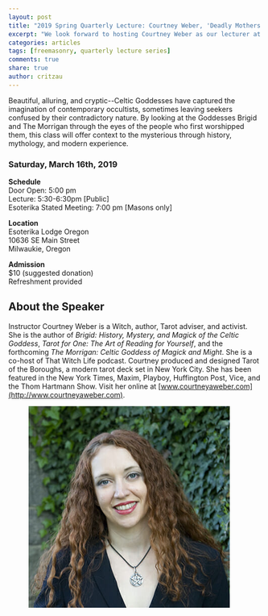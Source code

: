 ```yaml
---
layout: post
title: "2019 Spring Quarterly Lecture: Courtney Weber, 'Deadly Mothers and Nurturing Warriors: Goddesses of the Irish Celts'"
excerpt: "We look forward to hosting Courtney Weber as our lecturer at the 2019 Spring Equinox quarterly."
categories: articles
tags: [freemasonry, quarterly lecture series]
comments: true
share: true
author: critzau
---
```


Beautiful, alluring, and cryptic--Celtic Goddesses have captured the imagination of contemporary occultists, sometimes leaving seekers confused by their contradictory nature. By looking at the Goddesses Brigid and The Morrigan through the eyes of the people who first worshipped them, this class will offer context to the mysterious through history, mythology, and modern experience.

### Saturday, March 16th, 2019 

**Schedule**  
Door Open: 5:00 pm  
Lecture: 5:30-6:30pm [Public]  
Esoterika Stated Meeting: 7:00 pm [Masons only]  

**Location**  
Esoterika Lodge Oregon  
10636 SE Main Street  
Milwaukie, Oregon  

**Admission**  
$10 (suggested donation)  
Refreshment provided

## About the Speaker

Instructor Courtney Weber is a Witch, author, Tarot adviser, and activist. She is the author of *Brigid: History, Mystery, and Magick of the Celtic Goddess*, *Tarot for One: The Art of Reading for Yourself*, and the forthcoming *The Morrigan: Celtic Goddess of Magick and Might*. She is a co-host of That Witch Life podcast. Courtney produced and designed Tarot of the Boroughs, a modern tarot deck set in New York City. She has been featured in the New York Times, Maxim, Playboy, Huffington Post, Vice, and the Thom Hartmann Show. Visit her online at [www.courtneyaweber.com](http://www.courtneyaweber.com).

<figure>
  <img src="/images/2019-Courtney-Weber.jpg" alt="Courtney Weber">
</figure>
